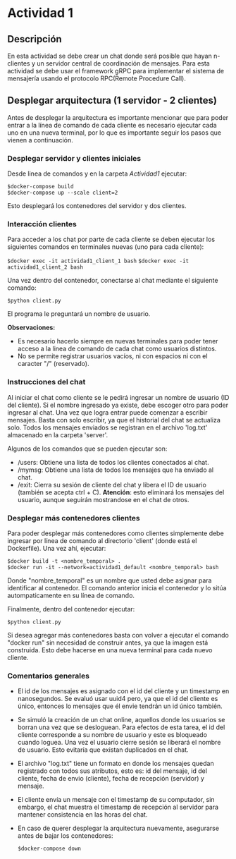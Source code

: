 # Actividad 1

## Descripción 
En esta actividad se debe crear un chat donde será posible que hayan n-clientes y un servidor central  de  coordinación  de  mensajes.  Para  esta  actividad  se  debe  usar  el  framework  gRPC para implementar el sistema de mensajería usando el protocolo RPC(Remote Procedure Call).

## Desplegar arquitectura (1 servidor - 2 clientes)
Antes de desplegar la arquitectura es importante mencionar que para poder entrar a la línea de comando de cada cliente es necesario ejecutar cada uno en una nueva terminal, por lo que es importante seguir los pasos que vienen a continuación.

### Desplegar servidor y clientes iniciales

Desde linea de comandos y en la carpeta *Actividad1* ejecutar:

  `$docker-compose build`  
	`$docker-compose up --scale client=2`

Esto desplegará los contenedores del servidor y dos clientes.

### Interacción clientes
Para acceder a los chat por parte de cada cliente se deben ejecutar los siguientes comandos en terminales nuevas (uno para cada cliente):

`$docker exec -it actividad1_client_1 bash`
`$docker exec -it actividad1_client_2 bash`

Una vez dentro del contenedor, conectarse al chat mediante el siguiente comando:

`$python client.py`

El programa le preguntará un nombre de usuario.

**Observaciones:** 
- Es necesario hacerlo siempre en nuevas terminales para poder tener acceso a la linea de comando de cada chat como usuarios distintos.
- No se permite registrar usuarios vacíos, ni con espacios ni con el caracter "/" (reservado).
	
### Instrucciones del chat
Al iniciar el chat como cliente se le pedirá ingresar un nombre de usuario (ID del cliente). Si el nombre ingresado ya existe, debe escoger otro para poder ingresar al chat.
Una vez que logra entrar puede comenzar a escribir mensajes. Basta con solo escribir, ya que el historial del chat se actualiza solo. Todos los mensajes enviados se registran en el archivo 'log.txt' almacenado en la carpeta 'server'.

Algunos de los comandos que se pueden ejecutar son:
- /users: Obtiene una lista de todos los clientes conectados al chat.
- /mymsg: Obtiene una lista de todos los mensajes que ha enviado al chat.
- /exit: Cierra su sesión de cliente del chat y libera el ID de usuario (también se acepta ctrl + C). **Atención**: esto eliminará los mensajes del usuario, aunque seguirán mostrandose en el chat de otros.

### Desplegar más contenedores clientes
Para poder desplegar más contenedores como clientes simplemente debe ingresar por línea de comando al directorio 'client' (donde está el Dockerfile). Una vez ahí, ejecutar:

`$docker build -t <nombre_temporal> .`  
`$docker run -it --network=actividad1_default <nombre_temporal> bash`
	
Donde "nombre_temporal" es un nombre que usted debe asignar para identificar al contenedor. El comando anterior inicia el contenedor y lo sitúa autompaticamente en su línea de comando.

Finalmente, dentro del contenedor ejecutar:

`$python client.py`

Si desea agregar más contenedores basta con volver a ejecutar el comando "docker run" sin necesidad de construir antes, ya que la imagen está construida. Esto debe hacerse en una nueva terminal para cada nuevo cliente.

### Comentarios generales
- El id de los mensajes es asignado con el id del cliente y un timestamp en nanosegundos. Se evaluó usar uuid4 pero, ya que el id del cliente es único, entonces lo mensajes que él envie tendrán un id único también.
- Se simuló la creación de un chat online, aquellos donde los usuarios se borran una vez que se desloguean. Para efectos de esta tarea, el id del cliente corresponde a su nombre de usuario y este es bloqueado cuando loguea. Una vez el usuario cierre sesión se liberará el nombre de usuario. Esto evitaría que existan duplicados en el chat.
- El archivo "log.txt" tiene un formato en donde los mensajes quedan registrado con todos sus atributos, esto es: id del mensaje, id del cliente, fecha de envio (cliente), fecha de recepción (servidor) y mensaje.
- El cliente envía un mensaje con el timestamp de su computador, sin embargo, el chat muestra el timestamp de recepción al servidor para mantener consistencia en las horas del chat.
- En caso de querer desplegar la arquitectura nuevamente, asegurarse antes de bajar los contenedores:

	`$docker-compose down`